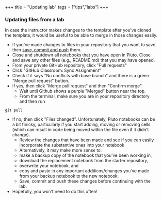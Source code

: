 +++
title = "Updating lab"
tags = ["tips","labs"]
+++

### Updating files from a lab
In case the instructor makes changes to the template after you've cloned the template, it would be useful to be able to merge in those changes easily.  
- If you've made changes to files in your repository that you want to save, then [save, commit and push](../submitting/) them.
- Close and shutdown all notebooks that you have open in Pluto.  Close and save any other files (e.g., README.md) that you may have opened.
- From your private GitHub repository, click "Pull requests"
- Click "GitHub Classroom: Sync Assignment"
- Check if it says "No conflicts with base branch" and there is a green "Merge pull request" button.
- If yes, then click "Merge pull request" and then "Confirm merge".  
  + Wait until Github shows a purple "Merged" button near the top.  
  + From the terminal, make sure you are in your repository directory and then run
``` shell
git pull
```
- If no, then click "Files changed".  Unfortunately, Pluto notebooks can be a bit finicky, particularly if you start adding, moving or removing cells (which can result in code being moved within the file even if it didn't change).  
  + Review the changes that have been made and see if you can easily incorporate the substantive ones into your notebook.
  + Alternatively, it may make more sense to:
   - make a backup copy of the notebook that you've been working in,  
   - download the replacement notebook from the starter repository,
   - overwrite your notebook, and
   - copy and paste in any important additions/changes you've made from your backup notebook to the new notebook.  
  + Save, commit and push these changes before continuing with the lab.
- Hopefully, you won't need to do this often!

<!--

To prepare for that, you can set a remote upstream repository.  Here I assume that your REPO_URL was https://github.com/GITHUBID/example-GITHUBID.git.  Notice that we're replacing the first GITHUB id by the organization name "PsuAstro528" and remove the "-GITHUBID" at the end.
```shell
git remote add upstream git@github.com:PsuAstro528/example.git
```

If you haven't started or have only made a few minor changes to existing cells, then you can attempt to have git merge changes from the starting repository by running either
```shell
git pull upstream main
```
or if you have a newer version of git
```shell
git pull upstream main --allow-unrelated-histories
```
-->
